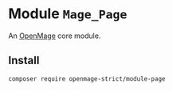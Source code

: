 # Module `Mage_Page`

An [OpenMage][1] core module.

## Install

``` bash
composer require openmage-strict/module-page
```

[1]: https://github.com/OpenMage/magento-lts
